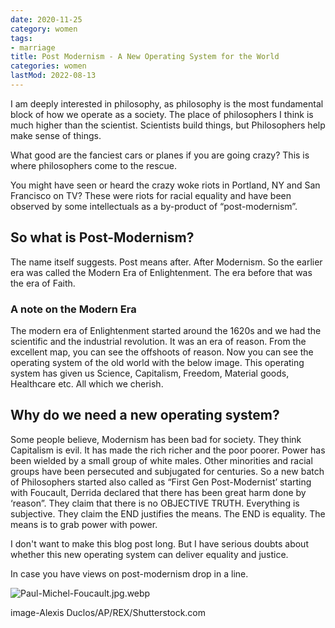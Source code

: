 ```yaml
---
date: 2020-11-25
category: women
tags:
- marriage
title: Post Modernism - A New Operating System for the World
categories: women
lastMod: 2022-08-13
---
```

I am deeply interested in philosophy, as philosophy is the most fundamental block of how we operate as a society. The place of philosophers I think is much higher than the scientist. Scientists build things, but Philosophers help make sense of things.

What good are the fanciest cars or planes if you are going crazy? This is where philosophers come to the rescue.

You might have seen or heard the crazy woke riots in Portland, NY and San Francisco on TV? These were riots for racial equality and have been observed by some intellectuals as a by-product of “post-modernism”.

## So what is Post-Modernism?

The name itself suggests. Post means after. After Modernism. So the earlier era was called the Modern Era of Enlightenment. The era before that was the era of Faith.

### A note on the Modern Era
The modern era of Enlightenment started around the 1620s and we had the scientific and the industrial revolution. It was an era of reason. From the excellent map, you can see the offshoots of reason. Now you can see the operating system of the old world with the below image. This operating system has given us Science, Capitalism, Freedom, Material goods, Healthcare etc. All which we cherish.

## Why do we need a new operating system?

Some people believe, Modernism has been bad for society. They think Capitalism is evil. It has made the rich richer and the poor poorer. Power has been wielded by a small group of white males. Other minorities and racial groups have been persecuted and subjugated for centuries. So a new batch of Philosophers started also called as “First Gen Post-Modernist’ starting with Foucault, Derrida declared that there has been great harm done by ‘reason”. They claim that there is no OBJECTIVE TRUTH. Everything is subjective. They claim the END justifies the means. The END is equality. The means is to grab power with power.

I don't want to make this blog post long. But I have serious doubts about whether this new operating system can deliver equality and justice.

In case you have views on post-modernism drop in a line.

![Paul-Michel-Foucault.jpg.webp](https://manojnayak.mataroa.blog/images/16c0e127.webp)

image-Alexis Duclos/AP/REX/Shutterstock.com
